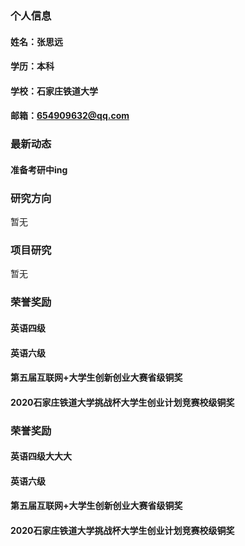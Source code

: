 ### 个人信息
#### 姓名：张思远
#### 学历：本科
#### 学校：石家庄铁道大学
#### 邮箱：654909632@qq.com


### 最新动态
#### 准备考研中ing


### 研究方向
暂无


### 项目研究
暂无


### 荣誉奖励
#### 英语四级
#### 英语六级
#### 第五届互联网+大学生创新创业大赛省级铜奖
#### 2020石家庄铁道大学挑战杯大学生创业计划竞赛校级铜奖


### 荣誉奖励
#### 英语四级大大大
#### 英语六级
#### 第五届互联网+大学生创新创业大赛省级铜奖
#### 2020石家庄铁道大学挑战杯大学生创业计划竞赛校级铜奖
